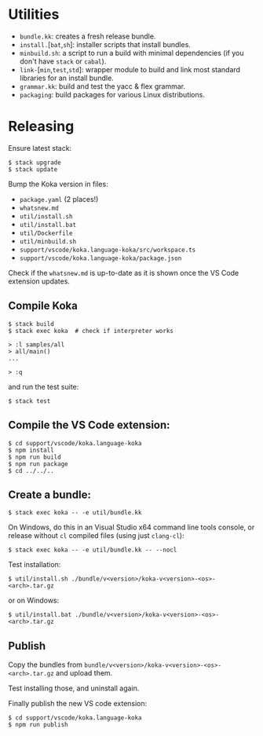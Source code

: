 # Utilities

- `bundle.kk`: creates a fresh release bundle.
- `install.`[`bat`,`sh`]: installer scripts that install bundles.
- `minbuild.sh`: a script to run a build with minimal dependencies (if you don't have `stack` or `cabal`).
- `link-`[`min`,`test`,`std`]: wrapper module to build and link most standard libraries for an install bundle.
- `grammar.kk`: build and test the yacc & flex grammar.
- `packaging`: build packages for various Linux distributions.


# Releasing

Ensure latest stack:

```
$ stack upgrade
$ stack update
```

Bump the Koka version in files:

- `package.yaml`  (2 places!)
- `whatsnew.md`
- `util/install.sh`
- `util/install.bat`
- `util/Dockerfile`
- `util/minbuild.sh`
- `support/vscode/koka.language-koka/src/workspace.ts`
- `support/vscode/koka.language-koka/package.json`

Check if the `whatsnew.md` is up-to-date as it is shown
once the VS Code extension updates.

## Compile Koka

```
$ stack build
$ stack exec koka  # check if interpreter works

> :l samples/all
> all/main()
...

> :q
```
and run the test suite:

```
$ stack test
```

## Compile the VS Code extension:

```
$ cd support/vscode/koka.language-koka
$ npm install
$ npm run build
$ npm run package
$ cd ../../..
```

## Create a bundle:

```
$ stack exec koka -- -e util/bundle.kk
```

On Windows, do this in an Visual Studio x64 command line tools console, or release without `cl` compiled files (using just `clang-cl`):

```
$ stack exec koka -- -e util/bundle.kk -- --nocl
```

Test installation:

```
$ util/install.sh ./bundle/v<version>/koka-v<version>-<os>-<arch>.tar.gz
```

or on Windows:

```
$ util/install.bat ./bundle/v<version>/koka-v<version>-<os>-<arch>.tar.gz
```

## Publish

Copy the bundles from `bundle/v<version>/koka-v<version>-<os>-<arch>.tar.gz` and upload them.

Test installing those, and uninstall again.

Finally publish the new VS code extension:
```
$ cd support/vscode/koka.language-koka
$ npm run publish
```
